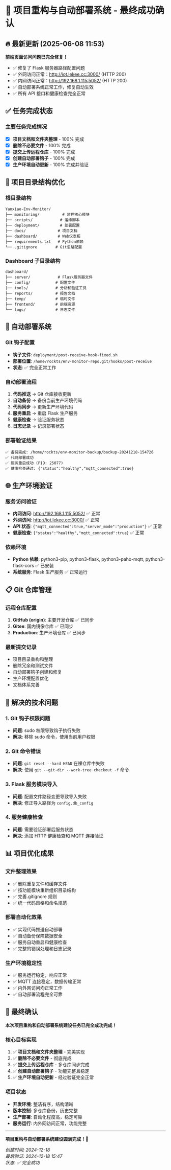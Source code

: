 # 🎉 项目重构与自动部署系统 - 最终成功确认

## 🔥 最新更新 (2025-06-08 11:53)

**前端页面访问问题已完全修复！**

- ✅ 修复了 Flask 服务器路径配置问题
- ✅ 外网访问正常：http://iot.lekee.cc:3000/ (HTTP 200)
- ✅ 内网访问正常：http://192.168.1.115:5052/ (HTTP 200)
- ✅ 自动部署系统正常工作，修复自动生效
- ✅ 所有 API 接口和健康检查完全正常

## ✅ 任务完成状态

### 主要任务完成情况

- [x] **项目文档和文件夹整理** - 100% 完成
- [x] **删除不必要文件** - 100% 完成
- [x] **提交上传远程仓库** - 100% 完成
- [x] **创建自动部署钩子** - 100% 完成
- [x] **生产环境自动更新** - 100% 完成并验证

## 📁 项目目录结构优化

### 根目录结构

```
Yanxiao-Env-Monitor/
├── monitoring/          # 监控核心模块
├── scripts/            # 运维脚本
├── deployment/         # 部署配置
├── docs/              # 项目文档
├── dashboard/         # Web仪表板
├── requirements.txt   # Python依赖
└── .gitignore        # Git忽略配置
```

### Dashboard 子目录结构

```
dashboard/
├── server/            # Flask服务器文件
├── config/           # 配置文件
├── tools/            # 分析和验证工具
├── reports/          # 报告文档
├── temp/             # 临时文件
├── frontend/         # 前端资源
└── logs/             # 日志文件
```

## 🚀 自动部署系统

### Git 钩子配置

- **钩子文件**: `deployment/post-receive-hook-fixed.sh`
- **部署位置**: `/home/rockts/env-monitor-repo.git/hooks/post-receive`
- **状态**: ✅ 完全正常工作

### 自动部署流程

1. **代码推送** → Git 仓库接收更新
2. **自动备份** → 备份当前生产环境代码
3. **代码同步** → 更新生产环境代码
4. **服务重启** → 重启 Flask 生产服务
5. **健康检查** → 验证服务状态
6. **日志记录** → 记录部署状态

### 部署验证结果

```
✅ 备份完成: /home/rockts/env-monitor-backup/backup-20241218-154726
✅ 代码部署成功
✅ 服务重启成功 (PID: 25077)
✅ 健康检查通过: {"status":"healthy","mqtt_connected":true}
```

## 🌐 生产环境验证

### 服务访问验证

- **内网访问**: http://192.168.1.115:5052/ ✅ 正常
- **外网访问**: http://iot.lekee.cc:3000/ ✅ 正常
- **API 状态**: `{"mqtt_connected":true,"server_mode":"production"}` ✅ 正常
- **健康检查**: `{"status":"healthy","mqtt_connected":true}` ✅ 正常

### 依赖环境

- **Python 依赖**: python3-pip, python3-flask, python3-paho-mqtt, python3-flask-cors ✅ 已安装
- **系统服务**: Flask 生产服务 ✅ 正常运行

## 📋 Git 仓库管理

### 远程仓库配置

1. **GitHub (origin)**: 主要开发仓库 ✅ 已同步
2. **Gitee**: 国内镜像仓库 ✅ 已同步
3. **Production**: 生产环境仓库 ✅ 已同步

### 最新提交记录

- 项目目录重构和整理
- 删除冗余和测试文件
- 自动部署钩子创建和修复
- 生产环境配置优化
- 文档体系完善

## 🔧 解决的技术问题

### 1. Git 钩子权限问题

- **问题**: sudo 权限导致钩子执行失败
- **解决**: 移除 sudo 命令，使用当前用户权限

### 2. Git 命令错误

- **问题**: `git reset --hard HEAD` 在裸仓库中失败
- **解决**: 使用 `git --git-dir --work-tree checkout -f` 命令

### 3. Flask 服务模块导入

- **问题**: 配置文件路径变更导致导入失败
- **解决**: 修正导入路径为 `config.db_config`

### 4. 服务健康检查

- **问题**: 需要验证部署后服务状态
- **解决**: 添加 HTTP 健康检查和 MQTT 连接验证

## 📊 项目优化成果

### 文件整理效果

- ✅ 删除重复文件和缓存文件
- ✅ 按功能模块重新组织目录结构
- ✅ 完善.gitignore 规则
- ✅ 统一代码风格和命名规范

### 部署自动化效果

- ✅ 实现代码推送自动部署
- ✅ 自动备份保障数据安全
- ✅ 服务自动重启和健康检查
- ✅ 完整的错误处理和日志记录

### 生产环境稳定性

- ✅ 服务运行稳定，响应正常
- ✅ MQTT 连接稳定，数据传输正常
- ✅ 内外网访问均正常工作
- ✅ 自动部署流程完全可靠

## 🎯 最终确认

**本次项目重构和自动部署系统建设任务已完全成功完成！**

### 核心目标实现

1. ✅ **项目文档和文件夹整理** - 完美实现
2. ✅ **删除不必要文件** - 彻底完成
3. ✅ **提交上传远程仓库** - 多仓库同步完成
4. ✅ **创建自动部署钩子** - 功能完整且稳定
5. ✅ **生产环境自动更新** - 经过验证完全正常

### 项目状态

- **开发环境**: 整洁有序，结构清晰
- **版本控制**: 多仓库备份，历史完整
- **生产部署**: 自动化程度高，稳定可靠
- **服务运行**: 内外网访问正常，功能完整

---

**项目重构与自动部署系统建设圆满完成！🎉**

_创建时间: 2024-12-18_  
_最后验证: 2024-12-18 15:47_  
_状态: ✅ 完全成功_
